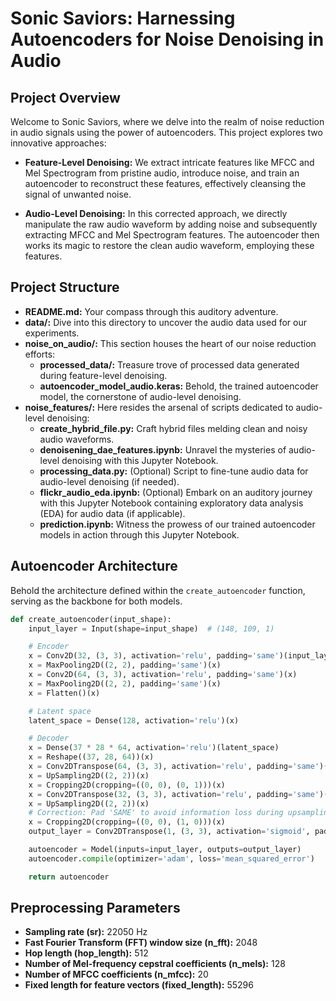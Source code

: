 # Sonic Saviors: Harnessing Autoencoders for Noise Denoising in Audio

## Project Overview

Welcome to Sonic Saviors, where we delve into the realm of noise reduction in audio signals using the power of autoencoders. This project explores two innovative approaches:

- **Feature-Level Denoising:** We extract intricate features like MFCC and Mel Spectrogram from pristine audio, introduce noise, and train an autoencoder to reconstruct these features, effectively cleansing the signal of unwanted noise.

- **Audio-Level Denoising:** In this corrected approach, we directly manipulate the raw audio waveform by adding noise and subsequently extracting MFCC and Mel Spectrogram features. The autoencoder then works its magic to restore the clean audio waveform, employing these features.

## Project Structure

- **README.md:** Your compass through this auditory adventure.
- **data/:** Dive into this directory to uncover the audio data used for our experiments.
- **noise_on_audio/:** This section houses the heart of our noise reduction efforts:
  - **processed_data/:** Treasure trove of processed data generated during feature-level denoising.
  - **autoencoder_model_audio.keras:** Behold, the trained autoencoder model, the cornerstone of audio-level denoising.
- **noise_features/:** Here resides the arsenal of scripts dedicated to audio-level denoising:
  - **create_hybrid_file.py:** Craft hybrid files melding clean and noisy audio waveforms.
  - **denoisening_dae_features.ipynb:** Unravel the mysteries of audio-level denoising with this Jupyter Notebook.
  - **processing_data.py:** (Optional) Script to fine-tune audio data for audio-level denoising (if needed).
  - **flickr_audio_eda.ipynb:** (Optional) Embark on an auditory journey with this Jupyter Notebook containing exploratory data analysis (EDA) for audio data (if applicable).
  - **prediction.ipynb:** Witness the prowess of our trained autoencoder models in action through this Jupyter Notebook.

## Autoencoder Architecture

Behold the architecture defined within the `create_autoencoder` function, serving as the backbone for both models.

```python
def create_autoencoder(input_shape):
    input_layer = Input(shape=input_shape)  # (148, 109, 1)

    # Encoder
    x = Conv2D(32, (3, 3), activation='relu', padding='same')(input_layer)
    x = MaxPooling2D((2, 2), padding='same')(x)
    x = Conv2D(64, (3, 3), activation='relu', padding='same')(x)
    x = MaxPooling2D((2, 2), padding='same')(x)
    x = Flatten()(x)

    # Latent space
    latent_space = Dense(128, activation='relu')(x)

    # Decoder
    x = Dense(37 * 28 * 64, activation='relu')(latent_space)
    x = Reshape((37, 28, 64))(x)
    x = Conv2DTranspose(64, (3, 3), activation='relu', padding='same')(x)
    x = UpSampling2D((2, 2))(x)
    x = Cropping2D(cropping=((0, 0), (0, 1)))(x)
    x = Conv2DTranspose(32, (3, 3), activation='relu', padding='same')(x)
    x = UpSampling2D((2, 2))(x)
    # Correction: Pad 'SAME' to avoid information loss during upsampling
    x = Cropping2D(cropping=((0, 0), (1, 0)))(x)
    output_layer = Conv2DTranspose(1, (3, 3), activation='sigmoid', padding='same')(x)

    autoencoder = Model(inputs=input_layer, outputs=output_layer)
    autoencoder.compile(optimizer='adam', loss='mean_squared_error')

    return autoencoder

```
## Preprocessing Parameters

- **Sampling rate (sr):** 22050 Hz
- **Fast Fourier Transform (FFT) window size (n_fft):** 2048
- **Hop length (hop_length):** 512
- **Number of Mel-frequency cepstral coefficients (n_mels):** 128
- **Number of MFCC coefficients (n_mfcc):** 20
- **Fixed length for feature vectors (fixed_length):** 55296
